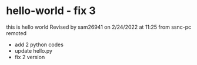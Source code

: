 # hello-world - fix 3
this is hello world
Revised by sam26941 on 2/24/2022 at 11:25 from ssnc-pc remoted
- add 2 python codes
- update hello.py
- fix 2 version